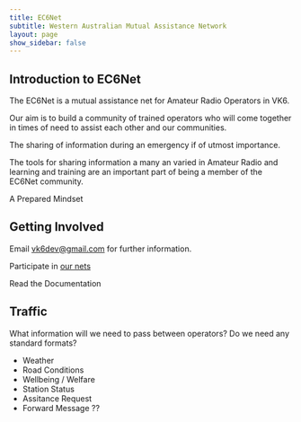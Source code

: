 ```yaml
---
title: EC6Net 
subtitle: Western Australian Mutual Assistance Network
layout: page
show_sidebar: false
---
```


## Introduction to EC6Net

The EC6Net is a mutual assistance net for Amateur Radio Operators in VK6.

Our aim is to build a community of trained operators who will come together in times of need to assist each other and our communities.

The sharing of information during an emergency if of utmost importance.

The tools for sharing information a many an varied in Amateur Radio and learning and training are an important part of being a member of the EC6Net community.

A Prepared Mindset

## Getting Involved

Email [vk6dev@gmail.com](mailto:vk6dev@gmail.com) for further information. 

Participate in [our nets](/docs/get-involved/nets)

Read the Documentation


## Traffic

What information will we need to pass between operators? Do we need any standard formats?

- Weather
- Road Conditions
- Wellbeing / Welfare
- Station Status
- Assitance Request
- Forward Message ??
